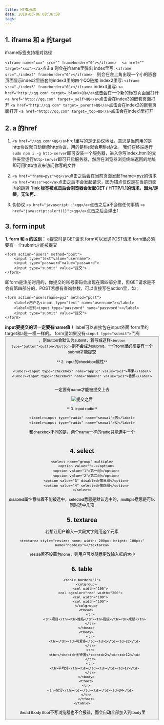 ```yaml
---
title: HTML元素
date: 2018-03-06 08:36:58
tags:
---
```

## 1. iframe 和 a 的target
iframe标签支持相对路径

`<iframe name="xxx" src="" frameborder="0"></iframe>  `
`<a href="" target="xxx"></a>`点击a
则会在iframe里弹出
index里写:
`<iframe src="./index2" frameborder="0"></iframe>  `则会在左上角出现一个小的嵌套页面显示index2里嵌套的index3里的四个QQ链接
index2里写:
`<iframe src="./index3" frameborder="0"></iframe>`
index3里写:
`<a href="http://qq.com" target=_blank>QQ</a>`点击会在一个新的标签页面里打开
`<a href="http://qq.com" target=_self>QQ</a>`点击会在index3的嵌套页面打开
`<a href="http://qq.com" target=_parent>QQ</a>`点击会在index2的嵌套页面打开
`<a href="http://qq.com" target=_top>QQ</a>`点击会在index1里打开

## 2. a 的href
1. `<a href="//qq.com">QQ</a>`href里写的是无协议地址，意思是当前用的是http协议就自动继承http协议，用的是file就会用file协议。
我们在终端运行`sudo npm i -g http-server`即可安装一个服务器，进入你写index.html的文件夹里运行`http-server`即可开启服务器，然后在浏览器浏览终端返回的地址即可用http协议来访问你写的文件

2. `<a href="?name=pyz">qq</a>`点击之后会在当前页面发起?name=pyz的请求
`<a href="#sss">qq</a>`点击之后不会发起请求，因为锚点仅仅是在当前页面内的跳转
**`<a href="/..">link</a> 标签被点击后会浏览器会发起GET / HTTP/1.1的请求，因为/是根，无法再..**
3. 伪协议
 `<a href="javascript:;">qq</a>`点击之后a不会做任何事情
`<a href="javascript:alert(1)";>qq</a>`点击之后会弹出1

## 3. form input
**1. form 和 a 的区别：**
a提交时是GET请求
form可以发送POST请求
form里必须要有一个submit才能被提交
```
<form action="users" method="post">
    <input type="text"value="username">
    <input type="password"value="password">
    <input type="submit" value="提交">
</form>
```
即form是注册时用的，你提交的账号密码会出现在第四部分里，但GET请求是不会有第四部分的，POST若想有查询参数，可以直接写在action里，如；
```
<form action="users?name=pyz" method="post">
    <label>用户名<input type="text" name="username"></label>
    <label>密码<input type="password" name="password"></label>
    <input type="submit" value="提交">
</form>
```
**input要提交的话一定要有name值！**
label可以直接包在input外面
form里的target和a是一模一样的。
form里如果没有`<input type="submit">`而有<button>，则button会默认为submit，若写成这样`<button type="button">button</button>`则不会成为submit，一个form里必须要有一个submit才能提交

** 2. input的checkbox属性**
 
```
<label><input type="checkbox" name="apple" value="yes">苹果</label>
<label><input type="checkbox" name="banana" value="yes">香蕉</label>
```
![<checkbox>](/images/checkbox.png)

一定要有name才能被提交上去

![提交之后](/images/提交之后.png)

** 3. input radio**
```
<label><input type="radio" name="sexual">男</label>
<label><input type="radio" name="sexual">女</label>
```
和checkbox不同的是，两个name一样的radio只能选中一个

![<radio>](/images/radio.png)

## 4. select
```
<select name="group" multiple>
    <option value="">-</option>
    <option value="1">第一组</option>
    <option value="2">第二组</option>
    <option value="3" disabled>第三组</option>
    <option value="4" selected>第四组</option>
</select>
```
![<select>](/images/select.png)disabled属性意味着不能被选中，selected意思是默认选中的，multiple意思是可以同时选中几项

## 5. textarea
若想让用户输入一大段文字则用这个元素
```
<textarea style="resize: none; width: 200px; height: 100px;"  name="hobbies"></textarea>
```
![<textarea>](/images/textarea.png)
resize若不设置为none，则用户可以随意更改输入框的大小

## 6. table
```
<table border="1">
    <colgroup>
        <col width="100">
        <col bgcolor="red" width="200">
        <col width="100">
        <col width="100">
    </colgroup>
    <thead>
        <tr>
            <th>项目</th><th>姓名</th><th>班级</th><th>成绩</th>
        </tr>
    </thead>
    <tbody>
        <tr>
            <th></th><td>可爱多</td><td>1</td><td>22</td>
        </tr>
        <tr>
            <th></th><td>金钟国</td><td>2</td><td>12</td>
        </tr>
        <tr>
            <th>平均分</th><td></td><td></td><td>17</td>
        </tr>
    </tbody>
    <tfoot>
    <tr>
        <th>总分</th><td></td><td></td><td>34</td>
    </tr>
    </tfoot>
</table>
```
![<table>](/images/table.png)
thead  tbody tfoot不写浏览器也不会报错，而会自动全部加入到tbody里